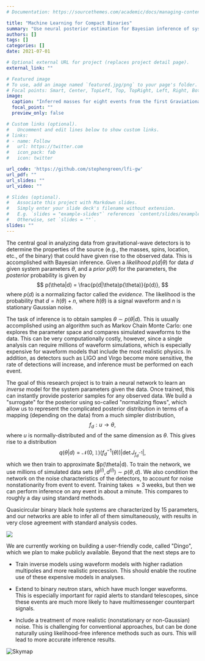 ```yaml
---
# Documentation: https://sourcethemes.com/academic/docs/managing-content/

title: "Machine Learning for Compact Binaries"
summary: "Use neural posterior estimation for Bayesian inference of system parameters from gravitational-wave detector data."
authors: []
tags: []
categories: []
date: 2021-07-01

# Optional external URL for project (replaces project detail page).
external_link: ""

# Featured image
# To use, add an image named `featured.jpg/png` to your page's folder.
# Focal points: Smart, Center, TopLeft, Top, TopRight, Left, Right, BottomLeft, Bottom, BottomRight.
image:
  caption: "Inferred masses for eight events from the first Graviational-Wave Transient Catalog, comparing neural posterior estimation (in color) versus a standard sampler (in gray). 90% credible regions are shown."
  focal_point: ""
  preview_only: false

# Custom links (optional).
#   Uncomment and edit lines below to show custom links.
# links:
# - name: Follow
#   url: https://twitter.com
#   icon_pack: fab
#   icon: twitter

url_code: 'https://github.com/stephengreen/lfi-gw'
url_pdf: ""
url_slides: ""
url_video: ""

# Slides (optional).
#   Associate this project with Markdown slides.
#   Simply enter your slide deck's filename without extension.
#   E.g. `slides = "example-slides"` references `content/slides/example-slides.md`.
#   Otherwise, set `slides = ""`.
slides: ""
---
```

The central goal in analyzing data from gravitational-wave detectors is to determine the properties of the source (e.g., the masses, spins, location, etc., of the binary) that could have given rise to the observed data. This is accomplished with Bayesian inference. Given a *likelihood* $p(d|\theta)$ for data $d$ given system parameters $\theta$, and a *prior* $p(\theta)$ for the parameters, the *posterior* probability is given by
$$
p(\theta|d) = \frac{p(d|\theta)p(\theta)}{p(d)},
$$
where $p(d)$ is a normalizing factor called the *evidence*. The likelihood is the probability that $d = h(\theta) + n$, where $h(\theta)$ is a signal waveform and $n$ is stationary Gaussian noise.

The task of inference is to obtain samples $\theta \sim p(\theta|d)$. This is usually accomplished using an algorithm such as Markov Chain Monte Carlo: one explores the parameter space and compares simulated waveforms to the data. This can be very computationally costly, however, since a single analysis can require millions of waveform simulations, which is especially expensive for waveform models that include the most realistic physics. In addition, as detectors such as LIGO and Virgo become more sensitive, the rate of detections will increase, and inference must be performed on each event.

The goal of this research project is to train a neural network to learn an *inverse* model for the system parameters given the data. Once trained, this can instantly provide posterior samples for any observed data. We build a "surrogate" for the posterior using so-called "normalizing flows", which allow us to represent the complicated posterior distribution in terms of a mapping (depending on the data) from a much simpler distribution,
$$
f_d : u \to \theta,
$$
where $u$ is normally-distributed and of the same dimension as $\theta$. This gives rise to a distribution
$$
q(\theta|d) = \mathcal{N}(0,\mathbb{1})(f_d^{-1}(\theta)) \left| \det J_{f_d^{-1}} \right|,
$$
which we then train to approximate $p(\theta|d). To train the network, we use millions of simulated data sets $(\theta^{(i)},d^{(i)}) \sim p(\theta,d)$. We also condition the network on the noise characteristics of the detectors, to account for noise nonstationarity from event to event. Training takes $\approx 3$ weeks, but then we can perform inference on any event in about a minute. This compares to roughly a day using standard methods.

Quasicircular binary black hole systems are characterized by 15 parameters, and our networks are able to infer all of them simultaneously, with results in very close agreement with standard analysis codes.

![](/media/posterior_GW170823_all.jpg)

We are currently working on building a user-friendly code, called "Dingo", which we plan to make publicly available. Beyond that the next steps are to

* Train inverse models using waveform models with higher radiation multipoles and more realistic precession. This should enable the routine use of these expensive models in analyses.

* Extend to binary neutron stars, which have much longer waveforms. This is especially important for rapid alerts to standard telescopes, since these events are much more likely to have multimessenger counterpart signals.

* Include a treatment of more realistic (nonstationary or non-Gaussian) noise. This is challenging for conventional approaches, but can be done naturally using likelihood-free inference methods such as ours. This will lead to more accurate inference results.

![Skymap](/media/skymap.jpg)